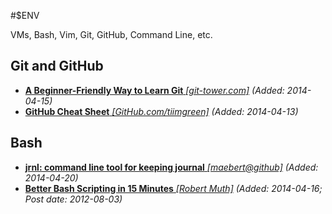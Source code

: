 #$ENV

VMs, Bash, Vim, Git, GitHub, Command Line, etc.

## Git and GitHub
* [**A Beginner-Friendly Way to Learn Git** *[git-tower.com]*](http://www.git-tower.com/learn/) *(Added: 2014-04-15)*
* [**GitHub Cheat Sheet** *[GitHub.com/tiimgreen]*](https://github.com/tiimgreen/github-cheat-sheet) *(Added: 2014-04-13)*

## Bash
* [**jrnl: command line tool for keeping journal** *[maebert@github]*](http://maebert.github.io/jrnl/index.html) *(Added: 2014-04-20)*
* [**Better Bash Scripting in 15 Minutes** *[Robert Muth]*](http://robertmuth.blogspot.com/2012/08/better-bash-scripting-in-15-minutes.html) *(Added: 2014-04-16; Post date: 2012-08-03)*
